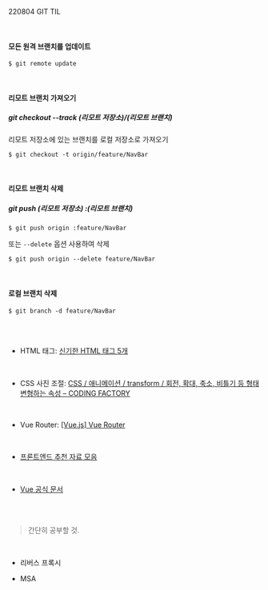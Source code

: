 220804 GIT TIL

</br>

#### 모든 원격 브랜치를 업데이트

```
$ git remote update
```

</br>

#### 리모트 브랜치 가져오기

##### git checkout --track (리모트 저장소)/(리모트 브랜치)

리모트 저장소에 있는 브랜치를 로컬 저장소로 가져오기

```
$ git checkout -t origin/feature/NavBar
```

</br>

#### 리모트 브랜치 삭제

##### git push (리모트 저장소) :(리모트 브랜치)

```
$ git push origin :feature/NavBar
```

또는 `--delete` 옵션 사용하여 삭제

```
$ git push origin --delete feature/NavBar
```

</br>

#### 로컬 브랜치 삭제

```
$ git branch -d feature/NavBar
```

</br>

</br>

- HTML 태그: [신기한 HTML 태그 5개](https://velog.io/@jiseon-han/%EC%8B%A0%EA%B8%B0%ED%95%9C-HTML-%ED%83%9C%EA%B7%B8-5%EA%B0%9C)
</br>

- CSS 사진 조절: [CSS / 애니메이션 / transform / 회전, 확대, 축소, 비틀기 등 형태 변형하는 속성 – CODING FACTORY](https://www.codingfactory.net/12593#transform_translate)
</br>

- Vue Router: [[Vue.js] Vue Router](https://abangpa1ace.tistory.com/168)
</br>

- [프론트엔드 추천 자료 모음](https://velog.io/@ansrjsdn/%ED%94%84%EB%A1%A0%ED%8A%B8%EC%97%94%EB%93%9C-%EC%B6%94%EC%B2%9C-%EC%9E%90%EB%A3%8C-%EB%AA%A8%EC%9D%8C)
</br>

- [Vue 공식 문서](https://kr.vuejs.org/v2/style-guide/index.html)
</br>
</br>

> 간단히 공부할 것.
</br>

- 리버스 프록시

- MSA

